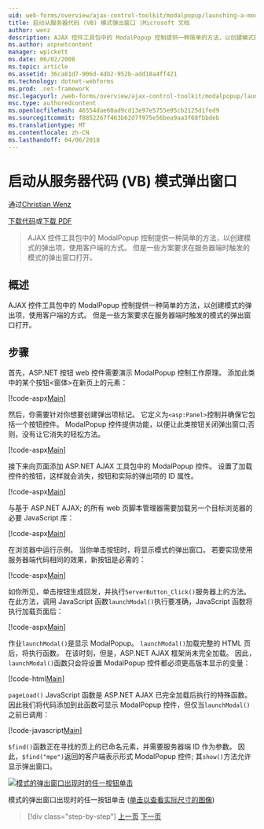```yaml
---
uid: web-forms/overview/ajax-control-toolkit/modalpopup/launching-a-modal-popup-window-from-server-code-vb
title: 启动从服务器代码 (VB) 模式弹出窗口 |Microsoft 文档
author: wenz
description: AJAX 控件工具包中的 ModalPopup 控制提供一种简单的方法，以创建模式的弹出项，使用客户端的方式。 但是，某些情况下需要该 t...
ms.author: aspnetcontent
manager: wpickett
ms.date: 06/02/2008
ms.topic: article
ms.assetid: 36ca81d7-906d-4db2-952b-add18a4ff421
ms.technology: dotnet-webforms
ms.prod: .net-framework
msc.legacyurl: /web-forms/overview/ajax-control-toolkit/modalpopup/launching-a-modal-popup-window-from-server-code-vb
msc.type: authoredcontent
ms.openlocfilehash: 46554dae60ad9cd13e97e5755e95cb2125d1fed9
ms.sourcegitcommit: f8852267f463b62d7f975e56bea9aa3f68fbbdeb
ms.translationtype: MT
ms.contentlocale: zh-CN
ms.lasthandoff: 04/06/2018
---
```

<a name="launching-a-modal-popup-window-from-server-code-vb"></a>启动从服务器代码 (VB) 模式弹出窗口
====================
通过[Christian Wenz](https://github.com/wenz)

[下载代码](http://download.microsoft.com/download/2/4/0/24052038-f942-4336-905b-b60ae56f0dd5/ModalPopup1.vb.zip)或[下载 PDF](http://download.microsoft.com/download/b/6/a/b6ae89ee-df69-4c87-9bfb-ad1eb2b23373/modalpopup1VB.pdf)

> AJAX 控件工具包中的 ModalPopup 控制提供一种简单的方法，以创建模式的弹出项，使用客户端的方式。 但是一些方案要求在服务器端时触发的模式的弹出窗口打开。


## <a name="overview"></a>概述

AJAX 控件工具包中的 ModalPopup 控制提供一种简单的方法，以创建模式的弹出项，使用客户端的方式。 但是一些方案要求在服务器端时触发的模式的弹出窗口打开。

## <a name="steps"></a>步骤

首先，ASP.NET 按钮 web 控件需要演示 ModalPopup 控制工作原理。 添加此类中的某个按钮&lt;窗体&gt;在新页上的元素：

[!code-aspx[Main](launching-a-modal-popup-window-from-server-code-vb/samples/sample1.aspx)]

然后，你需要针对你想要创建弹出项标记。 它定义为`<asp:Panel>`控制并确保它包括一个按钮控件。 ModalPopup 控件提供功能，以便让此类按钮关闭弹出窗口;否则，没有让它消失的轻松方法。

[!code-aspx[Main](launching-a-modal-popup-window-from-server-code-vb/samples/sample2.aspx)]

接下来向页面添加 ASP.NET AJAX 工具包中的 ModalPopup 控件。 设置了加载控件的按钮，这样就会消失，按钮和实际的弹出项的 ID 属性。

[!code-aspx[Main](launching-a-modal-popup-window-from-server-code-vb/samples/sample3.aspx)]

与基于 ASP.NET AJAX; 的所有 web 页脚本管理器需要加载另一个目标浏览器的必要 JavaScript 库：

[!code-aspx[Main](launching-a-modal-popup-window-from-server-code-vb/samples/sample4.aspx)]

在浏览器中运行示例。 当你单击按钮时，将显示模式的弹出窗口。 若要实现使用服务器端代码相同的效果，新按钮是必需的：

[!code-aspx[Main](launching-a-modal-popup-window-from-server-code-vb/samples/sample5.aspx)]

如你所见，单击按钮生成回发，并执行`ServerButton_Click()`服务器上的方法。 在此方法，调用 JavaScript 函数`launchModal()`执行要准确，JavaScript 函数将执行加载页面后：

[!code-aspx[Main](launching-a-modal-popup-window-from-server-code-vb/samples/sample6.aspx)]

作业`launchModal()`是显示 ModalPopup。 `launchModal()`加载完整的 HTML 页后，将执行函数。 在该时刻，但是，ASP.NET AJAX 框架尚未完全加载。 因此，`launchModal()`函数只会将设置 ModalPopup 控件都必须更高版本显示的变量：

[!code-html[Main](launching-a-modal-popup-window-from-server-code-vb/samples/sample7.html)]

`pageLoad()` JavaScript 函数是 ASP.NET AJAX 已完全加载后执行的特殊函数。 因此我们将代码添加到此函数可显示 ModalPopup 控件，但仅当`launchModal()`之前已调用：

[!code-javascript[Main](launching-a-modal-popup-window-from-server-code-vb/samples/sample8.js)]

`$find()`函数正在寻找的页上的已命名元素，并需要服务器端 ID 作为参数。 因此，`$find("mpe")`返回的客户端表示形式 ModalPopup 控件; 其`show()`方法允许显示弹出窗口。


[![模式的弹出窗口出现时的任一按钮单击](launching-a-modal-popup-window-from-server-code-vb/_static/image2.png)](launching-a-modal-popup-window-from-server-code-vb/_static/image1.png)

模式的弹出窗口出现时的任一按钮单击 ([单击以查看实际尺寸的图像](launching-a-modal-popup-window-from-server-code-vb/_static/image3.png))

> [!div class="step-by-step"]
> [上一页](positioning-a-modalpopup-cs.md)
> [下一页](using-modalpopup-with-a-repeater-control-vb.md)
